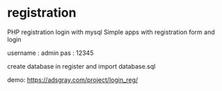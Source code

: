 # registration
PHP registration login with mysql
Simple apps with registration form and login

username : admin
pas : 12345


create database in register and import database.sql

demo: https://adsgray.com/project/login_reg/

